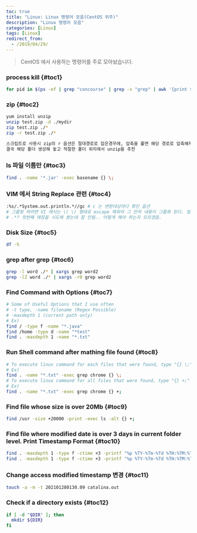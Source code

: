 ```yaml
---
toc: true
title: "Linux: Linux 명령어 모음(CentOS 위주)"
description: "Linux 명령어 모음"
categories: [Linux]
tags: [Linux]
redirect_from:
  - /2019/04/29/
---
```


> CentOS 에서 사용하는 명령어를 주로 모아놨습니다.

### process kill {#toc1}

```bash
for pid in $(ps -ef | grep "concourse" | grep -v "grep" | awk '{print $2}'); do kill -9 $pid; done
```

### zip {#toc2}
```bash
yum install unzip
unzip test.zip -d ./mydir
zip test.zip ./*
zip -r test.zip ./*  

스크립트로 사용시 zip의 r 옵션은 절대경로로 잡은경우에, 압축을 풀면 해당 경로로 압축해제를 시도함
결국 해당 폴더 생성해 놓고 적절한 폴더 위치에서 unzip을 추천

```

### ls 파일 이름만 {#toc3}
```bash
find . -name '*.jar' -exec basename {} \;
```

### VIM 에서 String Replace 관련 {#toc4}
```bash
:%s/.*System.out.println.*//gc # c 는 변환대상마다 확인 옵션
# 그룹핑 하려면 VI 에서는 \( \) 형태로 escape 해줘야 그 안의 내용이 그룹화 된다. 일반 regex 랑 다름.
# .*? 첫번째 매칭을 시도해 봤는데 잘 안됨.. 어떻게 해야 하는지 모르겠음.
```

### Disk Size {#toc5}
```bash
df -h
```

### grep after grep {#toc6}
```bash
grep -l word ./* | xargs grep word2
grep -lZ word ./* | xargs -r0 grep word2
```

### Find Command with Options {#toc7}
```bash 
# Some of Useful Options that I use often
# -t type, -name filename (Regex Possible)
# -maxdepth 1 (current path only)
# Ex)
find / -type f -name "*.java"
find /home -type d -name "*test"
find . -maxdepth 1 -name "*.txt"
```

### Run Shell command after mathing file found {#toc8}
```bash
# To execute linux command for each files that were found, type "{} \;" in the end
# Ex)
find . -name "*.txt" -exec grep chrome {} \;
# To execute linux command for all files that were found, type "{} +;" in the end
# Ex)
find . -name "*.txt" -exec grep chrome {} +;
```

### Find file whose size is over 20Mb {#toc9}
```bash
find /usr -size +20000 -print -exec ls -alt {} +; 
```

### Find file where modified date is over 3 days in current folder level. Print Timestamp Format  {#toc10}
```bash
find . -maxdepth 1 -type f -ctime +3 -printf "%p %TY-%Tm-%Td %TH:%TM:%TS %Tz\n"
find . -maxdepth 1 -type f -ctime +3 -printf "%p %TY-%Tm-%Td %TH:%TM:%TS %Tz\n" -delete
```

### Change access modified timestamp 변경  {#toc11}
```bash
touch -a -m -t 202101280130.09 catalina.out
```

### Check if a directory exists  {#toc12}
```bash
if [ -d "$DIR" ]; then  
  mkdir ${DIR}
fi
```

[^1]: This is a footnote.

[kramdown]: https://kramdown.gettalong.org/
[My Blog]: https://marindie.github.io
